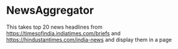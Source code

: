 # NewsAggregator
This takes top 20 news headlines from https://timesofindia.indiatimes.com/briefs 
and https://hindustantimes.com/india-news and display them in a page

